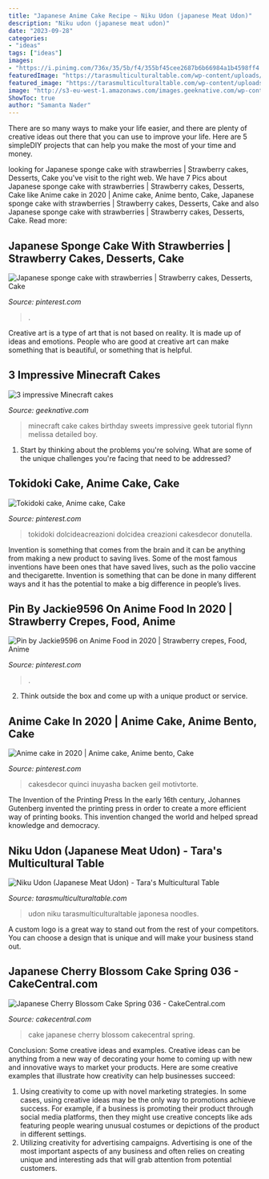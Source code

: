 ```yaml
---
title: "Japanese Anime Cake Recipe ~ Niku Udon (japanese Meat Udon)"
description: "Niku udon (japanese meat udon)"
date: "2023-09-28"
categories:
- "ideas"
tags: ["ideas"]
images:
- "https://i.pinimg.com/736x/35/5b/f4/355bf45cee2687b6b66984a1b4598ff4.jpg"
featuredImage: "https://tarasmulticulturaltable.com/wp-content/uploads/2014/02/Niku-Udon-Japanese-Meat-Udon-2-of-5-675x1024.jpg"
featured_image: "https://tarasmulticulturaltable.com/wp-content/uploads/2014/02/Niku-Udon-Japanese-Meat-Udon-2-of-5-675x1024.jpg"
image: "http://s3-eu-west-1.amazonaws.com/images.geeknative.com/wp-content/uploads/2014/02/Minecraft-Cake-2-2.jpg"
ShowToc: true
author: "Samanta Nader"
---
```



There are so many ways to make your life easier, and there are plenty of creative ideas out there that you can use to improve your life. Here are 5 simpleDIY projects that can help you make the most of your time and money.

	

		
looking for Japanese sponge cake with strawberries | Strawberry cakes, Desserts, Cake you've visit to the right web. We have 7 Pics about Japanese sponge cake with strawberries | Strawberry cakes, Desserts, Cake like Anime cake in 2020 | Anime cake, Anime bento, Cake, Japanese sponge cake with strawberries | Strawberry cakes, Desserts, Cake and also Japanese sponge cake with strawberries | Strawberry cakes, Desserts, Cake. Read more:
		
    
## Japanese Sponge Cake With Strawberries | Strawberry Cakes, Desserts, Cake

<img loading=lazy src="https://i.pinimg.com/736x/3c/91/08/3c9108564a6fa33a83216e95199a444f--cake-with-strawberries-sponge-cake.jpg" onerror="this.onerror=null;this.src='https://tse3.mm.bing.net/th?id=OIP.YFuyipLWSIrgOirCNRNxlgHaJ3&amp;pid=15.1';" alt="Japanese sponge cake with strawberries | Strawberry cakes, Desserts, Cake">

_Source: pinterest.com_

>. 

	

Creative art is a type of art that is not based on reality. It is made up of ideas and emotions. People who are good at creative art can make something that is beautiful, or something that is helpful.

    
## 3 Impressive Minecraft Cakes

<img loading=lazy src="http://s3-eu-west-1.amazonaws.com/images.geeknative.com/wp-content/uploads/2014/02/Minecraft-Cake-2-2.jpg" onerror="this.onerror=null;this.src='https://tse4.mm.bing.net/th?id=OIP.Z1hG_qOmppBlg4Y-gwZj1QHaE7&amp;pid=15.1';" alt="3 impressive Minecraft cakes">

_Source: geeknative.com_

>minecraft cake cakes birthday sweets impressive geek tutorial flynn melissa detailed boy. 

	

1. Start by thinking about the problems you're solving. What are some of the unique challenges you're facing that need to be addressed? 

    
## Tokidoki Cake, Anime Cake, Cake

<img loading=lazy src="https://i.pinimg.com/736x/5e/91/41/5e91418339a95e8e91d4f0cb8eca5555.jpg" onerror="this.onerror=null;this.src='https://tse2.mm.bing.net/th?id=OIP.wSZjQrvZWbF_QnBAAeUvHwAAAA&amp;pid=15.1';" alt="Tokidoki cake, Anime cake, Cake">

_Source: pinterest.com_

>tokidoki dolcideacreazioni dolcidea creazioni cakesdecor donutella. 

	

Invention is something that comes from the brain and it can be anything from making a new product to saving lives. Some of the most famous inventions have been ones that have saved lives, such as the polio vaccine and thecigarette. Invention is something that can be done in many different ways and it has the potential to make a big difference in people’s lives.

    
## Pin By Jackie9596 On Anime Food In 2020 | Strawberry Crepes, Food, Anime

<img loading=lazy src="https://i.pinimg.com/736x/35/5b/f4/355bf45cee2687b6b66984a1b4598ff4.jpg" onerror="this.onerror=null;this.src='https://tse1.mm.bing.net/th?id=OIP.Q5Ii8Wqs0muXpupOU0VHsgHaEK&amp;pid=15.1';" alt="Pin by Jackie9596 on Anime Food in 2020 | Strawberry crepes, Food, Anime">

_Source: pinterest.com_

>. 

	

2. Think outside the box and come up with a unique product or service.

    
## Anime Cake In 2020 | Anime Cake, Anime Bento, Cake

<img loading=lazy src="https://i.pinimg.com/736x/50/40/99/50409951a1859ed9c3fc047e1fad2afc.jpg" onerror="this.onerror=null;this.src='https://tse4.mm.bing.net/th?id=OIP.Kcbw5IjlDfert8sqoZfu-gHaKo&amp;pid=15.1';" alt="Anime cake in 2020 | Anime cake, Anime bento, Cake">

_Source: pinterest.com_

>cakesdecor quinci inuyasha backen geil motivtorte. 

	

The Invention of the Printing Press
In the early 16th century, Johannes Gutenberg invented the printing press in order to create a more efficient way of printing books. This invention changed the world and helped spread knowledge and democracy.

    
## Niku Udon (Japanese Meat Udon) - Tara&#039;s Multicultural Table

<img loading=lazy src="https://tarasmulticulturaltable.com/wp-content/uploads/2014/02/Niku-Udon-Japanese-Meat-Udon-2-of-5-675x1024.jpg" onerror="this.onerror=null;this.src='https://tse3.mm.bing.net/th?id=OIP.NHx0VbqXW34PjDorY6rbOgHaLP&amp;pid=15.1';" alt="Niku Udon (Japanese Meat Udon) - Tara&#039;s Multicultural Table">

_Source: tarasmulticulturaltable.com_

>udon niku tarasmulticulturaltable japonesa noodles. 

	

A custom logo is a great way to stand out from the rest of your competitors. You can choose a design that is unique and will make your business stand out.

    
## Japanese Cherry Blossom Cake Spring 036 - CakeCentral.com

<img loading=lazy src="https://cdn001.cakecentral.com/gallery/2015/03/900_896820hJbf_japanese-cherry-blossom-cake-spring-036.jpg" onerror="this.onerror=null;this.src='https://tse2.mm.bing.net/th?id=OIP.wUwANbiLuZEr44s_UadlQwHaLJ&amp;pid=15.1';" alt="Japanese Cherry Blossom Cake Spring 036 - CakeCentral.com">

_Source: cakecentral.com_

>cake japanese cherry blossom cakecentral spring. 

	

Conclusion: Some creative ideas and examples.
Creative ideas can be anything from a new way of decorating your home to coming up with new and innovative ways to market your products. Here are some creative examples that illustrate how creativity can help businesses succeed:
1. Using creativity to come up with novel marketing strategies. In some cases, using creative ideas may be the only way to promotions achieve success. For example, if a business is promoting their product through social media platforms, then they might use creative concepts like ads featuring people wearing unusual costumes or depictions of the product in different settings.
2. Utilizing creativity for advertising campaigns. Advertising is one of the most important aspects of any business and often relies on creating unique and interesting ads that will grab attention from potential customers.

